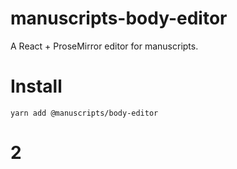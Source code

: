 # manuscripts-body-editor

A React + ProseMirror editor for manuscripts.

# Install

`yarn add @manuscripts/body-editor`

# 2